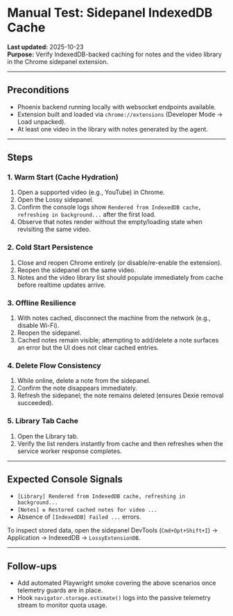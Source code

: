 # Manual Test: Sidepanel IndexedDB Cache

**Last updated:** 2025-10-23  
**Purpose:** Verify IndexedDB-backed caching for notes and the video library in the Chrome sidepanel extension.

---

## Preconditions

- Phoenix backend running locally with websocket endpoints available.
- Extension built and loaded via `chrome://extensions` (Developer Mode → Load unpacked).
- At least one video in the library with notes generated by the agent.

---

## Steps

### 1. Warm Start (Cache Hydration)
1. Open a supported video (e.g., YouTube) in Chrome.
2. Open the Lossy sidepanel.
3. Confirm the console logs show `Rendered from IndexedDB cache, refreshing in background...` after the first load.
4. Observe that notes render without the empty/loading state when revisiting the same video.

### 2. Cold Start Persistence
1. Close and reopen Chrome entirely (or disable/re-enable the extension).
2. Reopen the sidepanel on the same video.
3. Notes and the video library list should populate immediately from cache before realtime updates arrive.

### 3. Offline Resilience
1. With notes cached, disconnect the machine from the network (e.g., disable Wi-Fi).
2. Reopen the sidepanel.
3. Cached notes remain visible; attempting to add/delete a note surfaces an error but the UI does not clear cached entries.

### 4. Delete Flow Consistency
1. While online, delete a note from the sidepanel.
2. Confirm the note disappears immediately.
3. Refresh the sidepanel; the note remains deleted (ensures Dexie removal succeeded).

### 5. Library Tab Cache
1. Open the Library tab.
2. Verify the list renders instantly from cache and then refreshes when the service worker response completes.

---

## Expected Console Signals

- `[Library] Rendered from IndexedDB cache, refreshing in background...`
- `[Notes] ♻️ Restored cached notes for video ...`
- Absence of `[IndexedDB] Failed ...` errors.

To inspect stored data, open the sidepanel DevTools (`Cmd+Opt+Shift+I`) → Application → IndexedDB → `LossyExtensionDB`.

---

## Follow-ups

- Add automated Playwright smoke covering the above scenarios once telemetry guards are in place.
- Hook `navigator.storage.estimate()` logs into the passive telemetry stream to monitor quota usage.

